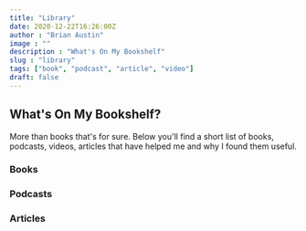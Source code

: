 ```yaml
---
title: "Library"
date: 2020-12-22T16:26:00Z
author : "Brian Austin"
image : ""
description : "What's On My Bookshelf"
slug : "library"
tags: ["book", "podcast", "article", "video"]
draft: false
---
```

## What's On My Bookshelf?
More than books that's for sure.  Below you'll find a short list of books, podcasts, videos,
articles that have helped me and why I found them useful.

<!--more-->

### Books

### Podcasts

### Articles
